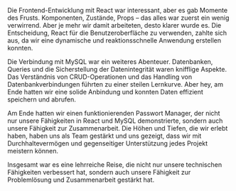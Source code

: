 Die Frontend-Entwicklung mit React war interessant, aber es gab Momente des Frusts. Komponenten, Zustände, Props – das alles war zuerst ein wenig verwirrend. Aber je mehr wir damit arbeiteten, desto klarer wurde es. Die Entscheidung, React für die Benutzeroberfläche zu verwenden, zahlte sich aus, da wir eine dynamische und reaktionsschnelle Anwendung erstellen konnten.

Die Verbindung mit MySQL war ein weiteres Abenteuer. Datenbanken, Queries und die Sicherstellung der Datenintegrität waren knifflige Aspekte. Das Verständnis von CRUD-Operationen und das Handling von Datenbankverbindungen führten zu einer steilen Lernkurve. Aber hey, am Ende hatten wir eine solide Anbindung und konnten Daten effizient speichern und abrufen.

Am Ende hatten wir einen funktionierenden Passwort Manager, der nicht nur unsere Fähigkeiten in React und MySQL demonstrierte, sondern auch unsere Fähigkeit zur Zusammenarbeit. Die Höhen und Tiefen, die wir erlebt haben, haben uns als Team gestärkt und uns gezeigt, dass wir mit Durchhaltevermögen und gegenseitiger Unterstützung jedes Projekt meistern können.

Insgesamt war es eine lehrreiche Reise, die nicht nur unsere technischen Fähigkeiten verbessert hat, sondern auch unsere Fähigkeit zur Problemlösung und Zusammenarbeit gestärkt hat.